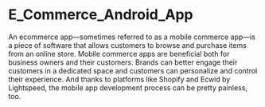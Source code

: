 # E_Commerce_Android_App
An ecommerce app—sometimes referred to as a mobile commerce app—is a piece of software that allows customers to browse and purchase items from an online store.
Mobile commerce apps are beneficial both for business owners and their customers. Brands can better engage their customers in a dedicated space and customers can personalize and control their experience. And thanks to platforms like Shopify and Ecwid by Lightspeed, the mobile app development process can be pretty painless, too. 
